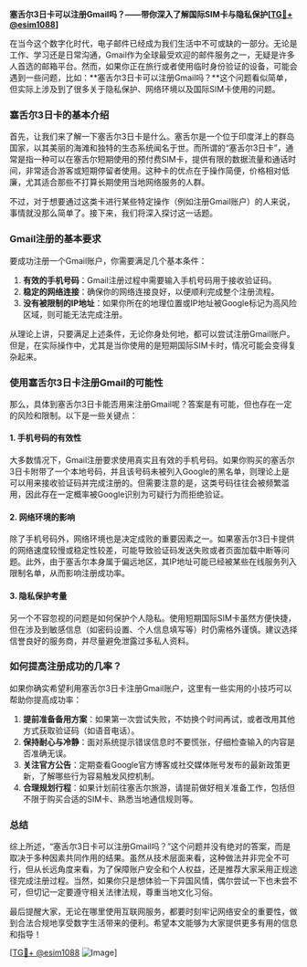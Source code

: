 **塞舌尔3日卡可以注册Gmail吗？——带你深入了解国际SIM卡与隐私保护[[TG💪+ @esim1088](https://t.me/s/esim1088)]**

在当今这个数字化时代，电子邮件已经成为我们生活中不可或缺的一部分。无论是工作、学习还是日常沟通，Gmail作为全球最受欢迎的邮件服务之一，无疑是许多人首选的邮箱平台。然而，如果你正在旅行或者使用临时身份验证的设备，可能会遇到一些问题，比如：**塞舌尔3日卡可以注册Gmail吗？**这个问题看似简单，但实际上涉及到了很多关于隐私保护、网络环境以及国际SIM卡使用的问题。

### 塞舌尔3日卡的基本介绍

首先，让我们来了解一下塞舌尔3日卡是什么。塞舌尔是一个位于印度洋上的群岛国家，以其美丽的海滩和独特的生态系统闻名于世。而所谓的“塞舌尔3日卡”，通常是指一种可以在塞舌尔短期使用的预付费SIM卡，提供有限的数据流量和通话时间，非常适合游客或短期停留者使用。这种卡的优点在于操作简便，价格相对低廉，尤其适合那些不打算长期使用当地网络服务的人群。

不过，对于想要通过这类卡进行某些特定操作（例如注册Gmail账户）的人来说，事情就没那么简单了。接下来，我们将深入探讨这一话题。

### Gmail注册的基本要求

要成功注册一个Gmail账户，你需要满足几个基本条件：
1. **有效的手机号码**：Gmail注册过程中需要输入手机号码用于接收验证码。
2. **稳定的网络连接**：确保你的网络连接良好，以便顺利完成整个注册流程。
3. **没有被限制的IP地址**：如果你所在的地理位置或IP地址被Google标记为高风险区域，则可能无法完成注册。

从理论上讲，只要满足上述条件，无论你身处何地，都可以尝试注册Gmail账户。但是，在实际操作中，尤其是当你使用的是短期国际SIM卡时，情况可能会变得复杂起来。

### 使用塞舌尔3日卡注册Gmail的可能性

那么，具体到塞舌尔3日卡能否用来注册Gmail呢？答案是有可能，但也存在一定的风险和限制。以下是一些关键点：

#### 1. 手机号码的有效性
大多数情况下，Gmail注册要求使用真实且有效的手机号码。如果你购买的塞舌尔3日卡附带了一个本地号码，并且该号码未被列入Google的黑名单，则理论上是可以用来接收验证码并完成注册的。但需要注意的是，这类号码往往会被频繁滥用，因此存在一定概率被Google识别为可疑行为而拒绝验证。

#### 2. 网络环境的影响
除了手机号码外，网络环境也是决定成败的重要因素之一。如果塞舌尔3日卡提供的网络速度较慢或稳定性较差，可能导致验证码发送失败或者页面加载中断等问题。此外，由于塞舌尔本身属于偏远地区，其IP地址可能已经被某些在线服务列入限制名单，从而影响注册成功率。

#### 3. 隐私保护考量
另一个不容忽视的问题是如何保护个人隐私。使用短期国际SIM卡虽然方便快捷，但在涉及到敏感信息（如密码设置、个人信息填写等）时仍需格外谨慎。建议选择信誉良好的服务商，并尽量避免泄露过多私人资料。

### 如何提高注册成功的几率？

如果你确实希望利用塞舌尔3日卡注册Gmail账户，这里有一些实用的小技巧可以帮助你提高成功率：

1. **提前准备备用方案**：如果第一次尝试失败，不妨换个时间再试，或者改用其他方式获取验证码（如语音电话）。
2. **保持耐心与冷静**：面对系统提示错误信息时不要慌张，仔细检查输入的内容是否准确无误。
3. **关注官方公告**：定期查看Google官方博客或社交媒体账号发布的最新政策更新，了解哪些行为容易触发风控机制。
4. **合理规划行程**：如果计划前往塞舌尔旅游，请提前做好相关准备工作，包括但不限于购买合适的SIM卡、熟悉当地通信规则等。

### 总结

综上所述，“塞舌尔3日卡可以注册Gmail吗？”这个问题并没有绝对的答案，而是取决于多种因素共同作用的结果。虽然从技术层面来看，这种做法并非完全不可行，但从长远角度来看，为了保障账户安全和个人权益，还是推荐大家采用正规途径完成注册过程。当然，如果你只是想体验一下异国风情，偶尔尝试一下也未尝不可，但切记一定要遵守相关法律法规，尊重当地文化习俗。

最后提醒大家，无论在哪里使用互联网服务，都要时刻牢记网络安全的重要性，做到合法合规地享受数字生活带来的便利。希望本文能够为大家提供更多有用的信息和指导！

[[TG💪+ @esim1088](https://t.me/s/esim1088) ![Image](https://i.postimg.cc/4NQfJmqS/Snipaste-2025-05-13-00-14-12.png)]